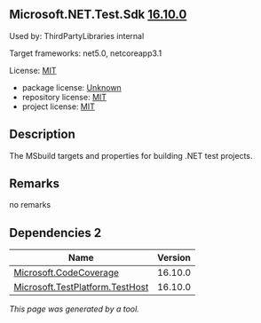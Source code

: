 Microsoft.NET.Test.Sdk [16.10.0](https://www.nuget.org/packages/Microsoft.NET.Test.Sdk/16.10.0)
--------------------

Used by: ThirdPartyLibraries internal

Target frameworks: net5.0, netcoreapp3.1

License: [MIT](../../../../licenses/mit) 

- package license: [Unknown]() 
- repository license: [MIT](https://github.com/microsoft/vstest) 
- project license: [MIT](https://github.com/microsoft/vstest/) 

Description
-----------
The MSbuild targets and properties for building .NET test projects.

Remarks
-----------
no remarks


Dependencies 2
-----------

|Name|Version|
|----------|:----|
|[Microsoft.CodeCoverage](../../../../packages/nuget.org/microsoft.codecoverage/16.10.0)|16.10.0|
|[Microsoft.TestPlatform.TestHost](../../../../packages/nuget.org/microsoft.testplatform.testhost/16.10.0)|16.10.0|

*This page was generated by a tool.*